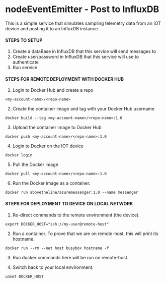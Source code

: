 # nodeEventEmitter - Post to InfluxDB

This is a simple service that simulates sampling telemetry data from an IOT device
and posting it to an InfluxDB instance.

#### STEPS TO SETUP

1. Create a dataBase in InfluxDB that this service will send messages to
2. Create user/password in InfluxDB that this service will use to authenticate
3. Run service

#### STEPS FOR REMOTE DEPLOYMENT WITH DOCKER HUB

1. Login to Docker Hub and create a repo

`<my-account-name>/<repo-name>`

2. Create the container image and tag with your Docker Hub username

`docker build --tag <my-account-name>/<repo-name>:1.0`

3. Upload the container image to Docker Hub

`docker push <my-account-name>/<repo-name>:1.0`

4. Login to Docker on the IOT device

`docker login`

5. Pull the Docker image

`docker pull <my-account-name>/<repo-name>:1.0`

6. Run the Docker image as a container.

`docker run abovetheline/azuremessenger:1.0 --name messenger`

#### STEPS FOR DEPLOYMENT TO DEVICE ON LOCAL NETWORK

1. Re-direct commands to the remote environment (the device).

`export DOCKER_HOST="ssh://my-user@remote-host"`

2. Run a container. To prove that we are on remote-host, this will print its hostname.

`docker run --rm --net host busybox hostname -f`

3. Run docker commands here will be run on remote-host.

4. Switch back to your local environment.

`unset DOCKER_HOST`
